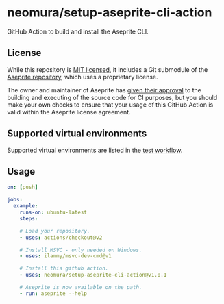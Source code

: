 # neomura/setup-aseprite-cli-action

GitHub Action to build and install the Aseprite CLI.

## License

While this repository is [MIT licensed](./license.md), it includes a Git submodule of the [Aseprite repository](https://github.com/aseprite/aseprite), which uses a proprietary license.

The owner and maintainer of Aseprite has [given their approval](https://community.aseprite.org/t/integrating-aseprite-with-travis-ci/1351) to the building and executing of the source code for CI purposes, but you should make your own checks to ensure that your usage of this GitHub Action is valid within the Aseprite license agreement.

## Supported virtual environments

Supported virtual environments are listed in the [test workflow](./.github/workflows/test.yaml).

## Usage

```yaml
on: [push]

jobs:
  example:
    runs-on: ubuntu-latest
    steps:

    # Load your repository.
    - uses: actions/checkout@v2

    # Install MSVC - only needed on Windows.
    - uses: ilammy/msvc-dev-cmd@v1

    # Install this github action.
    - uses: neomura/setup-aseprite-cli-action@v1.0.1

    # Aseprite is now available on the path.
    - run: aseprite --help
```
